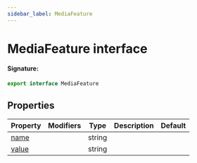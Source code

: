 ```yaml
---
sidebar_label: MediaFeature
---
```


# MediaFeature interface

#### Signature:

```typescript
export interface MediaFeature
```

## Properties

| Property                                   | Modifiers | Type   | Description | Default |
| ------------------------------------------ | --------- | ------ | ----------- | ------- |
| [name](./puppeteer.mediafeature.name.md)   |           | string |             |         |
| [value](./puppeteer.mediafeature.value.md) |           | string |             |         |
